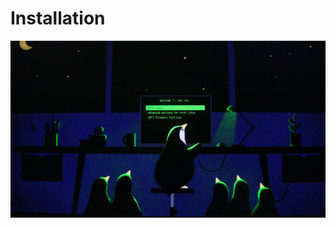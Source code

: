 # Installation



![Penguins](https://github.com/deerformera/dotfiles/blob/main/they_want_to_play.jpg)